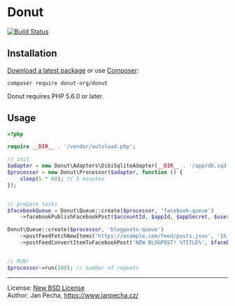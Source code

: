 
# Donut

[![Build Status](https://travis-ci.org/donut-org/donut.svg?branch=master)](https://travis-ci.org/donut-org/donut)

## Installation

[Download a latest package](https://github.com/donut-org/donut/releases) or use [Composer](http://getcomposer.org/):

```
composer require donut-org/donut
```

Donut requires PHP 5.6.0 or later.


## Usage

``` php
<?php

require __DIR__ . '/vendor/autoload.php';

// init
$adapter = new Donut\Adapters\DibiSqliteAdapter(__DIR__ . '/app/db.sq3');
$processor = new Donut\Processor($adapter, function () {
	sleep(5 * 60); // 5 minutes
});


// prepare tasks
$facebookQueue = Donut\Queue::create($processor, 'facebook-queue')
	->facebookPublishFacebookPost($accountId, $appId, $appSecret, $userAccessToken);

Donut\Queue::create($processor, 'blogposts-queue')
	->postFeedFetchNewItems('https://example.com/feed/posts.json', '1h')
	->postFeedConvertItemToFacebookPost('NEW BLOGPOST! %TITLE%', $facebookQueue);


// RUN!
$processor->run(100); // number of repeats
```

------------------------------

License: [New BSD License](license.md)
<br>Author: Jan Pecha, https://www.janpecha.cz/

